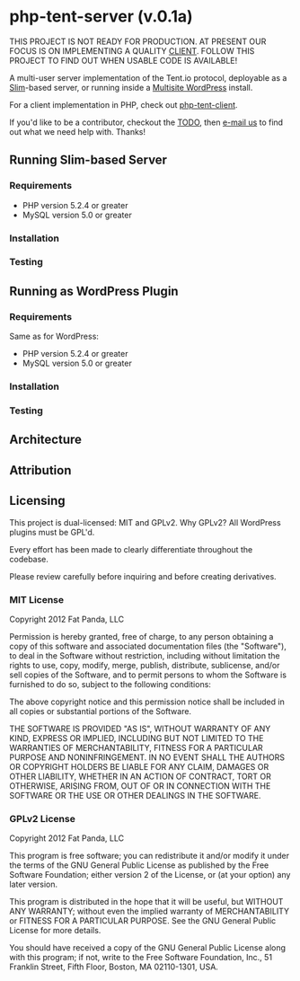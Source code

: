 # php-tent-server (v.0.1a)

THIS PROJECT IS NOT READY FOR PRODUCTION.
AT PRESENT OUR FOCUS IS ON IMPLEMENTING A
QUALITY [CLIENT](http://github.com/collegeman/php-tent-client). 
FOLLOW THIS PROJECT TO FIND OUT WHEN USABLE 
CODE IS AVAILABLE!

A multi-user server implementation of the Tent.io protocol, deployable as a 
[Slim](http://www.slimframework.com/)-based server, or running inside 
a [Multisite WordPress](http://wordpress.org) install.

For a client implementation in PHP, check out [php-tent-client](http://github.com/collegeman/php-tent-client).

If you'd like to be a contributor, checkout the [TODO](https://github.com/collegeman/php-tent-server/blob/master/TODO.md), 
then [e-mail us](mailto:yo@fatpandadev.com) to find out what we need help with. Thanks!

## Running Slim-based Server

### Requirements

* PHP version 5.2.4 or greater
* MySQL version 5.0 or greater

### Installation

### Testing

## Running as WordPress Plugin

### Requirements

Same as for WordPress:

* PHP version 5.2.4 or greater
* MySQL version 5.0 or greater

### Installation

### Testing

## Architecture

## Attribution

## Licensing

This project is dual-licensed: MIT and GPLv2. Why GPLv2? All WordPress plugins must be GPL'd. 

Every effort has been made to clearly differentiate throughout the codebase.

Please review carefully before inquiring and before creating derivatives.

### MIT License

Copyright 2012 Fat Panda, LLC

Permission is hereby granted, free of charge, to any person obtaining
a copy of this software and associated documentation files (the
"Software"), to deal in the Software without restriction, including
without limitation the rights to use, copy, modify, merge, publish,
distribute, sublicense, and/or sell copies of the Software, and to
permit persons to whom the Software is furnished to do so, subject to
the following conditions:

The above copyright notice and this permission notice shall be
included in all copies or substantial portions of the Software.

THE SOFTWARE IS PROVIDED "AS IS", WITHOUT WARRANTY OF ANY KIND,
EXPRESS OR IMPLIED, INCLUDING BUT NOT LIMITED TO THE WARRANTIES OF
MERCHANTABILITY, FITNESS FOR A PARTICULAR PURPOSE AND
NONINFRINGEMENT. IN NO EVENT SHALL THE AUTHORS OR COPYRIGHT HOLDERS BE
LIABLE FOR ANY CLAIM, DAMAGES OR OTHER LIABILITY, WHETHER IN AN ACTION
OF CONTRACT, TORT OR OTHERWISE, ARISING FROM, OUT OF OR IN CONNECTION
WITH THE SOFTWARE OR THE USE OR OTHER DEALINGS IN THE SOFTWARE.

### GPLv2 License

Copyright 2012 Fat Panda, LLC

This program is free software; you can redistribute it and/or
modify it under the terms of the GNU General Public License
as published by the Free Software Foundation; either version 2
of the License, or (at your option) any later version.

This program is distributed in the hope that it will be useful,
but WITHOUT ANY WARRANTY; without even the implied warranty of
MERCHANTABILITY or FITNESS FOR A PARTICULAR PURPOSE.  See the
GNU General Public License for more details.

You should have received a copy of the GNU General Public License
along with this program; if not, write to the Free Software
Foundation, Inc., 51 Franklin Street, Fifth Floor, Boston, MA  02110-1301, USA.



